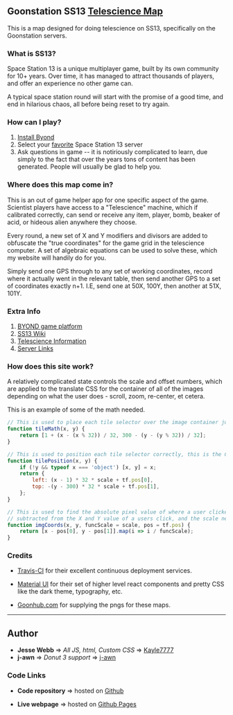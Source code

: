 ## Goonstation SS13 [Telescience Map][github pages]

This is a map designed for doing telescience on SS13, specifically on the Goonstation servers.

### What is SS13?

Space Station 13 is a unique multiplayer game, built by its own community for 10+ years. Over time, it has managed to attract thousands of players, and offer an experience no other game can.

A typical space station round will start with the promise of a good time, and end in hilarious chaos, all before being reset to try again.

### How can I play?

1. [Install Byond](#extra-info)
2. Select your [favorite](#extra-info) Space Station 13 server
3. Ask questions in game -- it is notiriously complicated to learn, due simply to the fact that over the years tons of content has been generated. People will usually be glad to help you.

### Where does this map come in?

This is an out of game helper app for one specific aspect of the game. Scientist players have access to a "Telescience" machine, which if calibrated correctly, can send or receive any item, player, bomb, beaker of acid, or hideous alien anywhere they choose.

Every round, a new set of X and Y modifiers and divisors are added to obfuscate the "true coordinates" for the game grid in the telescience computer. A set of algebraic equations can be used to solve these, which my website will handily do for you.

Simply send one GPS through to any set of working coordinates, record where it actually went in the relevant table, then send another GPS to a set of coordinates exactly n+1. I.E, send one at 50X, 100Y, then another at 51X, 101Y.

### Extra Info

1. [BYOND game platform][byond]
2. [SS13 Wiki][ss13 wiki]
3. [Telescience Information][telescience info]
4. [Server Links][goonhub]

### How does this site work?

A relatively complicated state controls the scale and offset numbers, which are applied to the translate CSS for the container of all of the images depending on what the user does - scroll, zoom, re-center, et cetera.

This is an example of some of the math needed.

```javascript
// This is used to place each tile selector over the image container just as if it had the 300/300 grid the game does.
function tileMath(x, y) {
    return [1 + (x - (x % 32)) / 32, 300 - (y - (y % 32)) / 32];
}

// This is used to position each tile selector correctly, this is the CSS value applied to its absolute position.
function tilePosition(x, y) {
    if (!y && typeof x === 'object') [x, y] = x;
    return {
        left: (x - 1) * 32 * scale + tf.pos[0],
        top: -(y - 300) * 32 * scale + tf.pos[1],
    };
}

// This is used to find the absolute pixel value of where a user clicked. The positioning of the image needs to be
// subtracted from the X and Y value of a users click, and the scale needs to be removed to find this value.
function imgCoords(x, y, funcScale = scale, pos = tf.pos) {
    return [x - pos[0], y - pos[1]].map(i => i / funcScale);
}
```

### Credits

-   [Travis-CI][travis] for their excellent continuous deployment services.

-   [Material UI][material-ui] for their set of higher level react components and pretty CSS like the dark theme, typography, etc.

-   [Goonhub.com][goonhub] for supplying the pngs for these maps.

---

## Author

-   **Jesse Webb** => _All JS, html, Custom CSS_ => [Kayle7777][old github link]
-   **j-awn** => _Donut 3 support_ => [j-awn][github link]

### Code Links

-   **Code repository** => hosted on [Github][github repo]

-   **Live webpage** => hosted on [Github Pages][github pages]

[travis]: https://travis-ci.org/
[goonhub]: https://goonhub.com/
[material-ui]: https://material-ui.com/
[byond]: http://www.byond.com/
[telescience info]: https://wiki.ss13.co/Telescience
[ss13 wiki]: https://wiki.ss13.co/Main_Page
[old github link]: https://github.com/Kayle7777
[github link]: https://github.com/j-awn
[github repo]: https://github.com/j-awn/telescience
[github pages]: https://j-awn.github.io/telescience/
